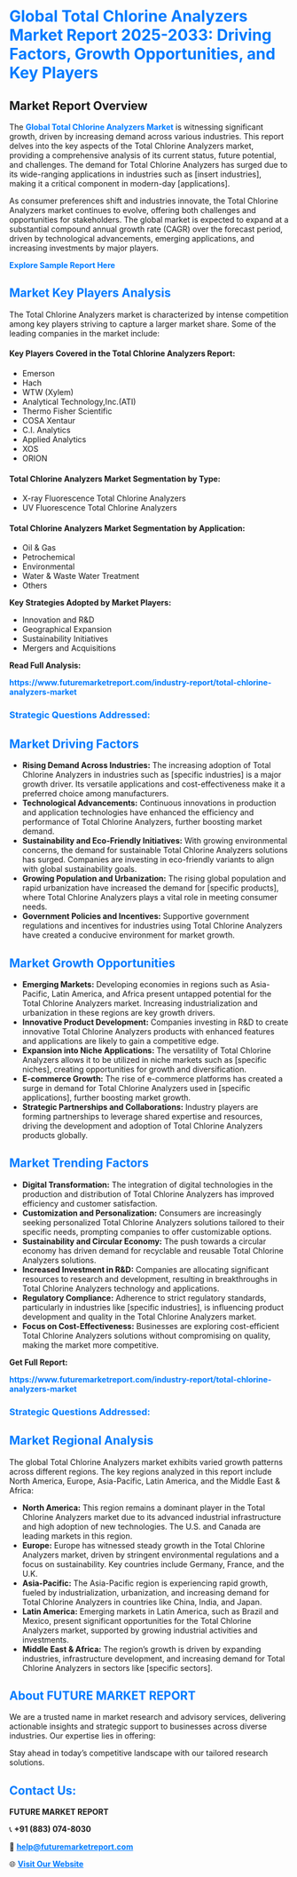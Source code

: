 <h1 style="color: #007BFF;">Global Total Chlorine Analyzers Market Report 2025-2033: Driving Factors, Growth Opportunities, and Key Players</h1>

<section id="overview">
<h2>Market Report Overview</h2>
<p>The <a href="https://www.futuremarketreport.com/industry-report/total-chlorine-analyzers-market" style="color: #007BFF; text-decoration: none;"><strong>Global Total Chlorine Analyzers Market</strong></a> is witnessing significant growth, driven by increasing demand across various industries. This report delves into the key aspects of the Total Chlorine Analyzers market, providing a comprehensive analysis of its current status, future potential, and challenges. The demand for Total Chlorine Analyzers has surged due to its wide-ranging applications in industries such as [insert industries], making it a critical component in modern-day [applications].</p>
<p>As consumer preferences shift and industries innovate, the Total Chlorine Analyzers market continues to evolve, offering both challenges and opportunities for stakeholders. The global market is expected to expand at a substantial compound annual growth rate (CAGR) over the forecast period, driven by technological advancements, emerging applications, and increasing investments by major players.</p>
</section>

<section id="overview">
<p><a href="https://www.futuremarketreport.com/request-sample/reportId=89119" style="color: #007BFF; text-decoration: none;"><strong>Explore Sample Report Here</strong></a></p>
</section>

<section id="key-players">
<h2 style="color: #007BFF;">Market Key Players Analysis</h2>
<p>The Total Chlorine Analyzers market is characterized by intense competition among key players striving to capture a larger market share. Some of the leading companies in the market include:</p>
<h4>Key Players Covered in the Total Chlorine Analyzers Report:</h4>
<ul><li>Emerson</li><li>Hach</li><li>WTW (Xylem)</li><li>Analytical Technology,Inc.(ATI)</li><li>Thermo Fisher Scientific</li><li>COSA Xentaur</li><li>C.I. Analytics</li><li>Applied Analytics</li><li>XOS</li><li>ORION</li></ul>
<h4>Total Chlorine Analyzers Market Segmentation by Type:</h4>
<ul><li>X-ray Fluorescence Total Chlorine Analyzers</li><li>UV Fluorescence Total Chlorine Analyzers</li></ul>

<h4>Total Chlorine Analyzers Market Segmentation by Application:</h4>
<ul><li>Oil &amp; Gas</li><li>Petrochemical</li><li>Environmental</li><li>Water &amp; Waste Water Treatment</li><li>Others</li></ul>
<p><strong>Key Strategies Adopted by Market Players:</strong></p>
<ul>
<li>Innovation and R&D</li>
<li>Geographical Expansion</li>
<li>Sustainability Initiatives</li>
<li>Mergers and Acquisitions</li>
</ul>
</section>

<section>
<p><strong>Read Full Analysis: </strong></p><a href="https://www.futuremarketreport.com/industry-report/total-chlorine-analyzers-market" style="color: #007BFF; text-decoration: none;"><strong>https://www.futuremarketreport.com/industry-report/total-chlorine-analyzers-market</strong></a>
<h3 style="color: #007BFF;">Strategic Questions Addressed:</h3>
</section>

<section id="driving-factors">
<h2 style="color: #007BFF;">Market Driving Factors</h2>
<ul>
<li><strong>Rising Demand Across Industries:</strong> The increasing adoption of Total Chlorine Analyzers in industries such as [specific industries] is a major growth driver. Its versatile applications and cost-effectiveness make it a preferred choice among manufacturers.</li>
<li><strong>Technological Advancements:</strong> Continuous innovations in production and application technologies have enhanced the efficiency and performance of Total Chlorine Analyzers, further boosting market demand.</li>
<li><strong>Sustainability and Eco-Friendly Initiatives:</strong> With growing environmental concerns, the demand for sustainable Total Chlorine Analyzers solutions has surged. Companies are investing in eco-friendly variants to align with global sustainability goals.</li>
<li><strong>Growing Population and Urbanization:</strong> The rising global population and rapid urbanization have increased the demand for [specific products], where Total Chlorine Analyzers plays a vital role in meeting consumer needs.</li>
<li><strong>Government Policies and Incentives:</strong> Supportive government regulations and incentives for industries using Total Chlorine Analyzers have created a conducive environment for market growth.</li>
</ul>
</section>

<section id="growth-opportunities">
<h2 style="color: #007BFF;">Market Growth Opportunities</h2>
<ul>
<li><strong>Emerging Markets:</strong> Developing economies in regions such as Asia-Pacific, Latin America, and Africa present untapped potential for the Total Chlorine Analyzers market. Increasing industrialization and urbanization in these regions are key growth drivers.</li>
<li><strong>Innovative Product Development:</strong> Companies investing in R&D to create innovative Total Chlorine Analyzers products with enhanced features and applications are likely to gain a competitive edge.</li>
<li><strong>Expansion into Niche Applications:</strong> The versatility of Total Chlorine Analyzers allows it to be utilized in niche markets such as [specific niches], creating opportunities for growth and diversification.</li>
<li><strong>E-commerce Growth:</strong> The rise of e-commerce platforms has created a surge in demand for Total Chlorine Analyzers used in [specific applications], further boosting market growth.</li>
<li><strong>Strategic Partnerships and Collaborations:</strong> Industry players are forming partnerships to leverage shared expertise and resources, driving the development and adoption of Total Chlorine Analyzers products globally.</li>
</ul>
</section>

<section id="trending-factors">
<h2 style="color: #007BFF;">Market Trending Factors</h2>
<ul>
<li><strong>Digital Transformation:</strong> The integration of digital technologies in the production and distribution of Total Chlorine Analyzers has improved efficiency and customer satisfaction.</li>
<li><strong>Customization and Personalization:</strong> Consumers are increasingly seeking personalized Total Chlorine Analyzers solutions tailored to their specific needs, prompting companies to offer customizable options.</li>
<li><strong>Sustainability and Circular Economy:</strong> The push towards a circular economy has driven demand for recyclable and reusable Total Chlorine Analyzers solutions.</li>
<li><strong>Increased Investment in R&D:</strong> Companies are allocating significant resources to research and development, resulting in breakthroughs in Total Chlorine Analyzers technology and applications.</li>
<li><strong>Regulatory Compliance:</strong> Adherence to strict regulatory standards, particularly in industries like [specific industries], is influencing product development and quality in the Total Chlorine Analyzers market.</li>
<li><strong>Focus on Cost-Effectiveness:</strong> Businesses are exploring cost-efficient Total Chlorine Analyzers solutions without compromising on quality, making the market more competitive.</li>
</ul>
</section>

<section>
<p><strong>Get Full Report: </strong></p><a href="https://www.futuremarketreport.com/industry-report/total-chlorine-analyzers-market" style="color: #007BFF; text-decoration: none;"><strong>https://www.futuremarketreport.com/industry-report/total-chlorine-analyzers-market</strong></a>
<h3 style="color: #007BFF;">Strategic Questions Addressed:</h3>
</section>


<section id="regional-analysis">
<h2 style="color: #007BFF;">Market Regional Analysis</h2>
<p>The global Total Chlorine Analyzers market exhibits varied growth patterns across different regions. The key regions analyzed in this report include North America, Europe, Asia-Pacific, Latin America, and the Middle East & Africa:</p>
<ul>
<li><strong>North America:</strong> This region remains a dominant player in the Total Chlorine Analyzers market due to its advanced industrial infrastructure and high adoption of new technologies. The U.S. and Canada are leading markets in this region.</li>
<li><strong>Europe:</strong> Europe has witnessed steady growth in the Total Chlorine Analyzers market, driven by stringent environmental regulations and a focus on sustainability. Key countries include Germany, France, and the U.K.</li>
<li><strong>Asia-Pacific:</strong> The Asia-Pacific region is experiencing rapid growth, fueled by industrialization, urbanization, and increasing demand for Total Chlorine Analyzers in countries like China, India, and Japan.</li>
<li><strong>Latin America:</strong> Emerging markets in Latin America, such as Brazil and Mexico, present significant opportunities for the Total Chlorine Analyzers market, supported by growing industrial activities and investments.</li>
<li><strong>Middle East & Africa:</strong> The region’s growth is driven by expanding industries, infrastructure development, and increasing demand for Total Chlorine Analyzers in sectors like [specific sectors].</li>
</ul>
</section>

<footer>
<h2 style="color: #007BFF;">About FUTURE MARKET REPORT</h2>
<p>We are a trusted name in market research and advisory services, delivering actionable insights and strategic support to businesses across diverse industries. Our expertise lies in offering:</p>

<p>Stay ahead in today’s competitive landscape with our tailored research solutions.</p>

<h2 style="color: #007BFF;">Contact Us:</h2>
<p><strong>FUTURE MARKET REPORT</strong></p>
<p>📞 <strong>+91 (883) 074-8030</strong></p>
<p>📧 <strong><a href="mailto:help@futuremarketreport.com" style="color: #007BFF;">help@futuremarketreport.com</a></strong></p>
<p>🌐 <strong><a href="https://www.futuremarketreport.com/" style="color: #007BFF;">Visit Our Website</a></strong></p>
</footer>